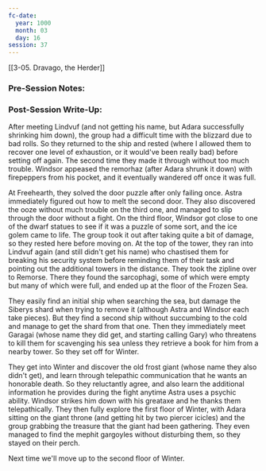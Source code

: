 ```yaml
---
fc-date:
  year: 1000
  month: 03
  day: 16
session: 37
---
```

[[3-05. Dravago, the Herder]]

### Pre-Session Notes:


### Post-Session Write-Up:

After meeting Lindvuf (and not getting his name, but Adara successfully shrinking him down), the group had a difficult time with the blizzard due to bad rolls. So they returned to the ship and rested (where I allowed them to recover one level of exhaustion, or it would've been really bad) before setting off again. The second time they made it through without too much trouble. Windsor appeased the remorhaz (after Adara shrunk it down) with firepeppers from his pocket, and it eventually wandered off once it was full.

At Freehearth, they solved the door puzzle after only failing once. Astra immediately figured out how to melt the second door. They also discovered the ooze without much trouble on the third one, and managed to slip through the door without a fight. On the third floor, Windsor got close to one of the dwarf statues to see if it was a puzzle of some sort, and the ice golem came to life. The group took it out after taking quite a bit of damage, so they rested here before moving on. At the top of the tower, they ran into Lindvuf again (and still didn't get his name) who chastised them for breaking his security system before reminding them of their task and pointing out the additional towers in the distance. They took the zipline over to Remorse. There they found the sarcophagi, some of which were empty but many of which were full, and ended up at the floor of the Frozen Sea.

They easily find an initial ship when searching the sea, but damage the Siberys shard when trying to remove it (although Astra and Windsor each take pieces). But they find a second ship without succumbing to the cold and manage to get the shard from that one. Then they immediately meet Garagai (whose name they did get, and starting calling Gary) who threatens to kill them for scavenging his sea unless they retrieve a book for him from a nearby tower. So they set off for Winter.

They get into Winter and discover the old frost giant (whose name they also didn't get), and learn through telepathic communication that he wants an honorable death. So they reluctantly agree, and also learn the additional information he provides during the fight anytime Astra uses a psychic ability. Windsor strikes him down with his greataxe and he thanks them telepathically. They then fully explore the first floor of Winter, with Adara sitting on the giant throne (and getting hit by two piercer icicles) and the group grabbing the treasure that the giant had been gathering. They even managed to find the mephit gargoyles without disturbing them, so they stayed on their perch.

Next time we'll move up to the second floor of Winter.
